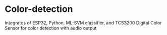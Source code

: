 # Color-detection
Integrates of ESP32, Python, ML-SVM classifier, and TCS3200 Digital Color Sensor for color detection with audio output
